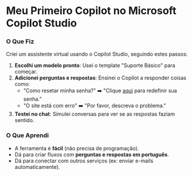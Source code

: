# Meu Primeiro Copilot no Microsoft Copilot Studio  

### O Que Fiz  
Criei um assistente virtual usando o Copilot Studio, seguindo estes passos:  
1. **Escolhi um modelo pronto**: Usei o template "Suporte Básico" para começar.  
2. **Adicionei perguntas e respostas**: Ensinei o Copilot a responder coisas como:  
   - "Como resetar minha senha?" ➡️ "Clique [aqui](link) para redefinir sua senha."  
   - "O site está com erro" ➡️ "Por favor, descreva o problema."  
3. **Testei no chat**: Simulei conversas para ver se as respostas faziam sentido.  

### O Que Aprendi  
- A ferramenta é **fácil** (não precisa de programação).  
- Dá para criar fluxos com **perguntas e respostas em português**.  
- Dá para conectar com outros serviços (ex: enviar e-mails automaticamente).
